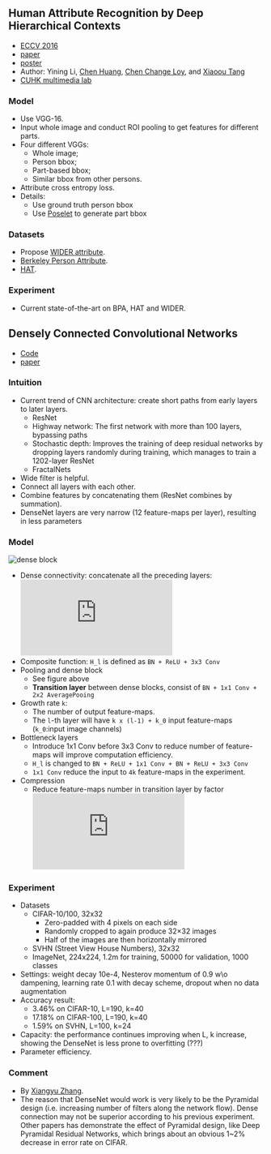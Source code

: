 ## Human Attribute Recognition by Deep Hierarchical Contexts
* [ECCV 2016](http://www.eccv2016.org/main-conference/)
* [paper](http://personal.ie.cuhk.edu.hk/~ccloy/files/eccv_2016_human.pdf)
* [poster](http://www.eccv2016.org/files/posters/P-4A-21.pdf)
* Author: Yining Li, [Chen Huang](http://mmlab.ie.cuhk.edu.hk/html_people/research_fellow_Chen_Huang.html), [Chen Change Loy](http://personal.ie.cuhk.edu.hk/~ccloy/), and [Xiaoou Tang](https://www.ie.cuhk.edu.hk/people/xotang.shtml)
* [CUHK multimedia lab](http://mmlab.ie.cuhk.edu.hk/index.html)

### Model
* Use VGG-16.
* Input whole image and conduct ROI pooling to get features for different parts.
* Four different VGGs:
    * Whole image;
    * Person bbox;
    * Part-based bbox;
    * Similar bbox from other persons.
* Attribute cross entropy loss.
* Details:
    * Use ground truth person bbox
    * Use [Poselet](https://www2.eecs.berkeley.edu/Research/Projects/CS/vision/shape/poselets/  ) to generate part bbox

### Datasets
* Propose [WIDER attribute](http://mmlab.ie.cuhk.edu.hk/projects/WIDERAttribute.html).
* [Berkeley Person Attribute](https://www2.eecs.berkeley.edu/Research/Projects/CS/vision/shape/poselets/).
* [HAT](https://jurie.users.greyc.fr/datasets/hat.html).

### Experiment
* Current state-of-the-art on BPA, HAT and WIDER.


## Densely Connected Convolutional Networks
* [Code](https://github.com/liuzhuang13/DenseNet)
* [paper](http://cn.arxiv.org/pdf/1608.06993v3)

### Intuition
* Current trend of CNN architecture: create short paths from early layers to later layers.
    * ResNet
    * Highway network: The first network with more than 100 layers, bypassing paths
    * Stochastic depth: Improves the training of deep residual networks by dropping layers randomly during training, which manages to train a 1202-layer ResNet
    * FractalNets
* Wide filter is helpful.
* Connect all layers with each other.
* Combine features by concatenating them (ResNet combines by summation).
* DenseNet layers are very narrow (12 feature-maps per layer), resulting in less parameters

### Model
![dense block](https://cloud.githubusercontent.com/assets/8370623/17981496/fa648b32-6ad1-11e6-9625-02fdd72fdcd3.jpg)

* Dense connectivity: concatenate all the preceding layers:
    ![equation](http://latex.codecogs.com/svg.latex?x_l%20%3D%20H_l%28%5Bx_0%2C%20x_1%2C%20%5Cdots%2C%20x_%7Bl-1%7D%5D%29)
* Composite function:
    `H_l` is defined as `BN + ReLU + 3x3 Conv`
* Pooling and dense block
    * See figure above
    * **Transition layer** between dense blocks, consist of `BN + 1x1 Conv + 2x2 AveragePooing`
* Growth rate `k`:
    * The number of output feature-maps.
    * The `l`-th layer will have `k x (l-1) + k_0` input feature-maps (`k_0`:input image channels)
* Bottleneck layers
    * Introduce 1x1 Conv before 3x3 Conv to reduce number of feature-maps will improve computation efficiency.
    * `H_l` is changed to `BN + ReLU + 1x1 Conv + BN + ReLU + 3x3 Conv`
    * `1x1 Conv` reduce the input to `4k` feature-maps in the experiment.
* Compression
    * Reduce feature-maps number in transition layer by factor ![equation](http://latex.codecogs.com/svg.latex?%5Ctheta)

### Experiment
* Datasets
    * CIFAR-10/100, 32x32
        * Zero-padded with 4 pixels on each side
        * Randomly cropped to again produce 32×32 images
        * Half of the images are then horizontally mirrored
    * SVHN (Street View House Numbers), 32x32
    * ImageNet, 224x224, 1.2m for training, 50000 for validation, 1000 classes
* Settings: weight decay 10e-4, Nesterov momentum of 0.9 w\o dampening, learning rate 0.1 with decay scheme, dropout when no data augmentation
* Accuracy result:
    * 3.46% on CIFAR-10, L=190, k=40
    * 17.18% on CIFAR-100, L=190, k=40
    * 1.59% on SVHN, L=100, k=24
* Capacity: the performance continues improving when L, k increase, showing the DenseNet is less prone to overfitting (???)
* Parameter efficiency.

### Comment
* By [Xiangyu Zhang](https://scholar.google.com/citations?user=yuB-cfoAAAAJ&hl=en).
* The reason that DenseNet would work is very likely to be the Pyramidal design (i.e. increasing number of filters along the network flow). Dense connection may not be superior according to his previous experiment. Other papers has demonstrate the effect of Pyramidal design, like Deep Pyramidal Residual Networks, which brings about an obvious 1~2% decrease in error rate on CIFAR.